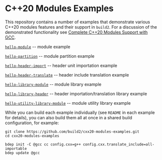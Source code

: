# C++20 Modules Examples

This repository contains a number of examples that demonstrate various C++20
modules features and their support in `build2`. For a discussion of the
demonstrated functionality see [Complete C++20 Modules Support with
GCC](https://build2.org/blog/build2-cxx20-modules-gcc.xhtml).

[`hello-module`][hello-module]                                 -- module example

[`hello-partition`][hello-partition]                           -- module partition example

[`hello-header-import`][hello-header-import]                   -- header unit importation example

[`hello-header-translate`][hello-header-translate]             -- header include translation example

[`hello-library-module`][hello-library-module]                 -- module library example

[`hello-library-header`][hello-library-header]                 -- header importation/translation library example

[`hello-utility-library-module`][hello-utility-library-module] -- module utility library example

[hello-module]:                 https://github.com/build2/cxx20-modules-examples/tree/master/hello-module
[hello-partition]:              https://github.com/build2/cxx20-modules-examples/tree/master/hello-partition
[hello-header-import]:          https://github.com/build2/cxx20-modules-examples/tree/master/hello-header-import
[hello-header-translate]:       https://github.com/build2/cxx20-modules-examples/tree/master/hello-header-translate
[hello-library-module]:         https://github.com/build2/cxx20-modules-examples/tree/master/hello-library-module
[hello-library-header]:         https://github.com/build2/cxx20-modules-examples/tree/master/hello-library-header
[hello-utility-library-module]: https://github.com/build2/cxx20-modules-examples/tree/master/hello-utility-library-module

While you can build each example individually (see `README` in each example
for details), you can also build them all at once in a shared build
configuration, for example:

```
git clone https://github.com/build2/cxx20-modules-examples.git
cd cxx20-modules-examples

bdep init -C @gcc cc config.cxx=g++ config.cxx.translate_include=all-importable
bdep update @gcc
```
